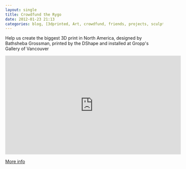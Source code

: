 ```yaml
---
layout: single
title: Crowdfund the Rygo
date: 2012-01-23 21:13
categories: blog, [3dprinted, Art, crowdfund, friends, projects, sculpture, Vancouver, VHS]
---
```

Help us create the biggest 3D print in North America, designed by Bathsheba Grossman, printed by the DShape and installed at Gropp's Gallery of Vancouver

<iframe width="560" height="315" src="http://www.youtube.com/embed/FauBDaJRyMQ" frameborder="0" allowfullscreen></iframe>

<a href="http://www.indiegogo.com/CrowdfundtheRygo?a=395767">More info </a>
